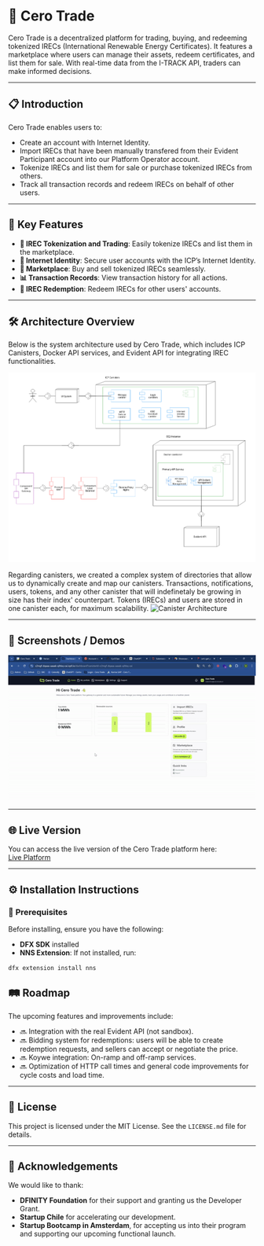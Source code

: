 # 🚀 **Cero Trade**  
Cero Trade is a decentralized platform for trading, buying, and redeeming tokenized IRECs (International Renewable Energy Certificates). It features a marketplace where users can manage their assets, redeem certificates, and list them for sale. With real-time data from the I-TRACK API, traders can make informed decisions.

---

## 📋 **Introduction**  
Cero Trade enables users to:
- Create an account with Internet Identity.
- Import IRECs that have been manually transfered from their Evident Participant account into our Platform Operator account.
- Tokenize IRECs and list them for sale or purchase tokenized IRECs from others.
- Track all transaction records and redeem IRECs on behalf of other users.

---

## 🌟 **Key Features**  
- **🔄 IREC Tokenization and Trading**: Easily tokenize IRECs and list them in the marketplace.
- **🔐 Internet Identity**: Secure user accounts with the ICP’s Internet Identity.
- **🛒 Marketplace**: Buy and sell tokenized IRECs seamlessly.
- **📊 Transaction Records**: View transaction history for all actions.
- **🔖 IREC Redemption**: Redeem IRECs for other users' accounts.

---

## 🛠️ **Architecture Overview**  
Below is the system architecture used by Cero Trade, which includes ICP Canisters, Docker API services, and Evident API for integrating IREC functionalities.

![Architecture Diagram](https://github.com/Cero-Trade/CeroTrade-IREC-LATAM/blob/main/readme_assets/nueva_arqui.png)

Regarding canisters, we created a complex system of directories that allow us to dynamically create and map our canisters. Transactions, notifications, users, tokens, and any other canister that will indefinetaly be growing in size has their index' counterpart. Tokens (IRECs) and users are stored in one canister each, for maximum scalability.
![Canister Architecture](https://github.com/Cero-Trade/CeroTrade-IREC-LATAM/blob/main/readme_assets/canister_architecture.png)

---

## 📸 **Screenshots / Demos**  

![](https://github.com/Cero-Trade/CeroTrade-IREC-LATAM/blob/main/readme_assets/demo_gif.gif)

---

## 🌐 **Live Version**  
You can access the live version of the Cero Trade platform here:  
[Live Platform](https://z2mgf-dqaaa-aaaak-qihbq-cai.icp0.io/auth/login?canisterId=z2mgf-dqaaa-aaaak-qihbq-cai)

---

## ⚙️ **Installation Instructions**

### 🔧 **Prerequisites**  
Before installing, ensure you have the following:
- **DFX SDK** installed
- **NNS Extension**: If not installed, run:
```
dfx extension install nns
```
## 🛤️ Roadmap
The upcoming features and improvements include:

- 🔜 Integration with the real Evident API (not sandbox).
- 🔜 Bidding system for redemptions: users will be able to create redemption requests, and sellers can accept or negotiate the price.
- 🔜 Koywe integration: On-ramp and off-ramp services.
- 🔜 Optimization of HTTP call times and general code improvements for cycle costs and load time.

---

## 📄 License
This project is licensed under the MIT License. See the `LICENSE.md` file for details.

---

## 🙏 Acknowledgements
We would like to thank:

- **DFINITY Foundation** for their support and granting us the Developer Grant.
- **Startup Chile** for accelerating our development.
- **Startup Bootcamp in Amsterdam**, for accepting us into their program and supporting our upcoming functional launch.
